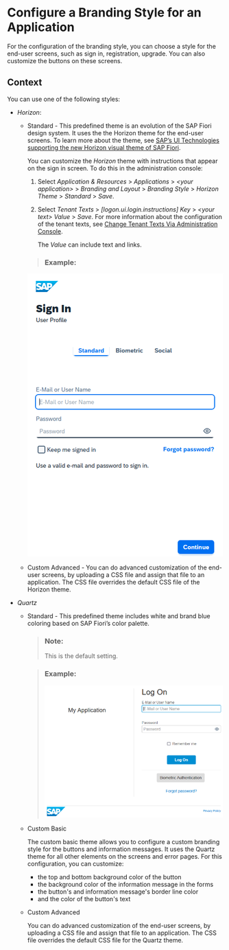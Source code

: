 <!-- loio32f8d337f0894d269f5f89956803efac -->

# Configure a Branding Style for an Application

For the configuration of the branding style, you can choose a style for the end-user screens, such as sign in, registration, upgrade. You can also customize the buttons on these screens.



## Context

You can use one of the following styles:

-   *Horizon*:
    -   Standard - This predefined theme is an evolution of the SAP Fiori design system. It uses the the Horizon theme for the end-user screens. To learn more about the theme, see [SAP’s UI Technologies supporting the new Horizon visual theme of SAP Fiori](https://blogs.sap.com/2021/11/17/saps-ui-technologies-supporting-the-new-Horizon-visual-theme-of-SAP-Fiori/).

        You can customize the *Horizon* theme with instructions that appear on the sign in screen. To do this in the administration console:

        1.  Select *Application & Resources* \> *Applications* \> *<your application\>* \> *Branding and Layout* \> *Branding Style* \> *Horizon Theme* \> *Standard* \> *Save*.

        2.  Select *Tenant Texts* \> *\[logon.ui.login.instructions\] Key* \> *<your text\> Value* \> *Save*. For more information about the configuration of the tenant texts, see [Change Tenant Texts Via Administration Console](change-tenant-texts-via-administration-console-c24b1d0.md).

            The *Value* can include text and links.


        > ### Example:  

        ![](images/Horizon_Example_e72add1.png) 

    -   Custom Advanced - You can do advanced customization of the end-user screens, by uploading a CSS file and assign that file to an application. The CSS file overrides the default CSS file of the Horizon theme.

-   *Quartz*
    -   Standard - This predefined theme includes white and brand blue coloring based on SAP Fiori’s color palette.

        > ### Note:  
        > This is the default setting.

        > ### Example:  
        > ![](images/Quartz_Example_5b64afe.png)


    -   Custom Basic

        The custom basic theme allows you to configure a custom branding style for the buttons and information messages. It uses the Quartz theme for all other elements on the screens and error pages. For this configuration, you can customize:

        -   the top and bottom background color of the button
        -   the background color of the information message in the forms
        -   the button's and information message's border line color
        -   and the color of the button's text


    -   Custom Advanced

        You can do advanced customization of the end-user screens, by uploading a CSS file and assign that file to an application. The CSS file overrides the default CSS file for the Quartz theme.



